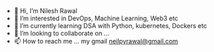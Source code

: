 - 👋 Hi, I’m Nilesh Rawal
- 👀 I’m interested in DevOps, Machine Learning, Web3 etc
- 🌱 I’m currently learning DSA with Python, kubernetes, Dockers etc
- 💞️ I’m looking to collaborate on ... 
- 📫 How to reach me ... my gmail neilpyrawal@gmail.com


